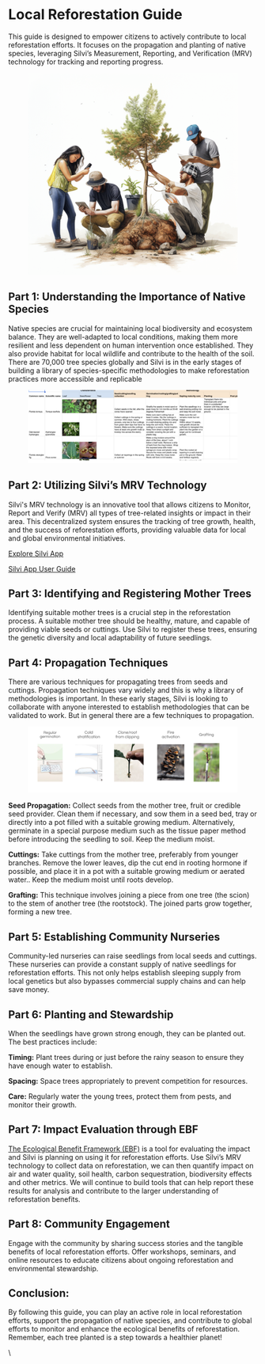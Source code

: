 # Local Reforestation Guide

This guide is designed to empower citizens to actively contribute to local reforestation efforts. It focuses on the propagation and planting of native species, leveraging Silvi’s Measurement, Reporting, and Verification (MRV) technology for tracking and reporting progress.

<figure><img src="../.gitbook/assets/Reforestation Guide Cover Photo.png" alt=""><figcaption></figcaption></figure>

## Part 1: Understanding the Importance of Native Species

Native species are crucial for maintaining local biodiversity and ecosystem balance. They are well-adapted to local conditions, making them more resilient and less dependent on human intervention once established. They also provide habitat for local wildlife and contribute to the health of the soil. There are 70,000 tree species globally and Silvi is in the early stages of building a library of species-specific methodologies to make reforestation practices more accessible and replicable

<figure><img src="../.gitbook/assets/Species Breakdown.png" alt=""><figcaption></figcaption></figure>

## Part 2: Utilizing Silvi’s MRV Technology <a href="#part-2-utilizing-silvis-mrv-technology" id="part-2-utilizing-silvis-mrv-technology"></a>

Silvi's MRV technology is an innovative tool that allows citizens to Monitor, Report and Verify (MRV) all types of tree-related insights or impact in their area. This decentralized system ensures the tracking of tree growth, health, and the success of reforestation efforts, providing valuable data for local and global environmental initiatives.

[Explore Silvi App](https://app.silvi.earth/login)

[Silvi App User Guide](broken-reference)

## Part 3: Identifying and Registering Mother Trees <a href="#part-3-identifying-and-registering-mother-trees" id="part-3-identifying-and-registering-mother-trees"></a>

Identifying suitable mother trees is a crucial step in the reforestation process. A suitable mother tree should be healthy, mature, and capable of providing viable seeds or cuttings. Use Silvi to register these trees, ensuring the genetic diversity and local adaptability of future seedlings.

## Part 4: Propagation Techniques <a href="#part-4-propogation-techniques" id="part-4-propogation-techniques"></a>

There are various techniques for propagating trees from seeds and cuttings. Propagation techniques vary widely and this is why a library of methodologies is important. In these early stages, Silvi is looking to collaborate with anyone interested to establish methodologies that can be validated to work. But in general there are a few techniques to propagation.

<figure><img src="../.gitbook/assets/GraftingTechniques.png" alt=""><figcaption></figcaption></figure>

**Seed Propagation:** Collect seeds from the mother tree, fruit or credible seed provider. Clean them if necessary, and sow them in a seed bed, tray or directly into a pot filled with a suitable growing medium. Alternatively, germinate in a special purpose medium such as the tissue paper method before introducing the seedling to soil. Keep the medium moist.

**Cuttings:** Take cuttings from the mother tree, preferably from younger branches. Remove the lower leaves, dip the cut end in rooting hormone if possible, and place it in a pot with a suitable growing medium or aerated water.. Keep the medium moist until roots develop.

**Grafting:** This technique involves joining a piece from one tree (the scion) to the stem of another tree (the rootstock). The joined parts grow together, forming a new tree.

## Part 5: Establishing Community Nurseries <a href="#part-5-establishing-community-nurseries" id="part-5-establishing-community-nurseries"></a>

Community-led nurseries can raise seedlings from local seeds and cuttings. These nurseries can provide a constant supply of native seedlings for reforestation efforts. This not only helps establish sleeping supply from local genetics but also bypasses commercial supply chains and can help save money.

## Part 6: Planting and Stewardship <a href="#part-6-planting-and-stewardship" id="part-6-planting-and-stewardship"></a>

When the seedlings have grown strong enough, they can be planted out. The best practices include:

**Timing:** Plant trees during or just before the rainy season to ensure they have enough water to establish.

**Spacing:** Space trees appropriately to prevent competition for resources.

**Care:** Regularly water the young trees, protect them from pests, and monitor their growth.

## Part 7: Impact Evaluation through EBF[​](http://localhost:3000/Silvi-docs/docs/Reforestation%20Guide#part-7-impact-evaluation-through-ebf) <a href="#part-7-impact-evaluation-through-ebf" id="part-7-impact-evaluation-through-ebf"></a>

[The Ecological Benefit Framework (EBF)](https://ebfcommons.org/) is a tool for evaluating the impact and Silvi is planning on using it for reforestation efforts. Use Silvi’s MRV technology to collect data on reforestation, we can then quantify impact on air and water quality, soil health, carbon sequestration, biodiversity effects and other metrics. We will continue to build tools that can help report these results for analysis and contribute to the larger understanding of reforestation benefits.

## Part 8: Community Engagement[​](http://localhost:3000/Silvi-docs/docs/Reforestation%20Guide#part-8-community-engagement)

Engage with the community by sharing success stories and the tangible benefits of local reforestation efforts. Offer workshops, seminars, and online resources to educate citizens about ongoing reforestation and environmental stewardship.

## Conclusion: <a href="#conclusion" id="conclusion"></a>

By following this guide, you can play an active role in local reforestation efforts, support the propagation of native species, and contribute to global efforts to monitor and enhance the ecological benefits of reforestation. Remember, each tree planted is a step towards a healthier planet!



\
